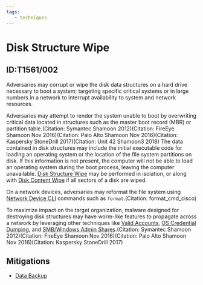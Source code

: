 ```yaml
---
tags:
   - techniques
---
```

# Disk Structure Wipe
## ID:T1561/002
Adversaries may corrupt or wipe the disk data structures on a hard drive necessary to boot a system; targeting specific critical systems or in large numbers in a network to interrupt availability to system and network resources. 

Adversaries may attempt to render the system unable to boot by overwriting critical data located in structures such as the master boot record (MBR) or partition table.(Citation: Symantec Shamoon 2012)(Citation: FireEye Shamoon Nov 2016)(Citation: Palo Alto Shamoon Nov 2016)(Citation: Kaspersky StoneDrill 2017)(Citation: Unit 42 Shamoon3 2018) The data contained in disk structures may include the initial executable code for loading an operating system or the location of the file system partitions on disk. If this information is not present, the computer will not be able to load an operating system during the boot process, leaving the computer unavailable. [Disk Structure Wipe](/mitre/techniques/T1561/002) may be performed in isolation, or along with [Disk Content Wipe](/mitre/techniques/T1561/001) if all sectors of a disk are wiped.

On a network devices, adversaries may reformat the file system using [Network Device CLI](/mitre/techniques/T1059/008) commands such as `format`.(Citation: format_cmd_cisco)

To maximize impact on the target organization, malware designed for destroying disk structures may have worm-like features to propagate across a network by leveraging other techniques like [Valid Accounts](/mitre/techniques/T1078), [OS Credential Dumping](/mitre/techniques/T1003), and [SMB/Windows Admin Shares](/mitre/techniques/T1021/002).(Citation: Symantec Shamoon 2012)(Citation: FireEye Shamoon Nov 2016)(Citation: Palo Alto Shamoon Nov 2016)(Citation: Kaspersky StoneDrill 2017)
## Mitigations
* [Data Backup](/mitre/mitigations/M1053)
